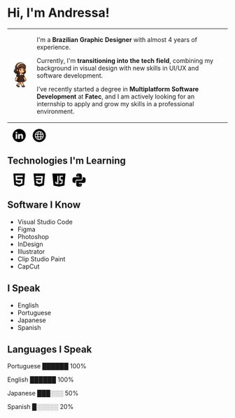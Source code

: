 # Hi, I'm Andressa!

<table>
  <tr>
    <td>
      <img src="https://github.com/engelandressa/engelandressa/blob/main/pixel-walking.gif" alt="Pixel Art Walking" width="150"/>
    </td>
    <td>
     <p>I'm a <b>Brazilian Graphic Designer</b> with almost 4 years of experience. </p>
      <p>Currently, I'm <b>transitioning into the tech field</b>, combining my background in visual design with new skills in UI/UX and software development. </p>
      <p>I’ve recently started a degree in <b>Multiplatform Software Development</b> at <b>Fatec</b>, and I am actively looking for an internship to apply and grow my skills in a professional environment.</p>
    </td>
  </tr>
</table>

   &nbsp;&nbsp;
 [<img src="https://github.com/engelandressa/engelandressa/blob/main/linkedin-icon.png" height="30em" align="center" alt="Follow Andressa Engel on LinkedIn" title="Follow Andressa Engel on LinkedIn"/>](https://www.linkedin.com/in/andressa-engel/)
   &nbsp;&nbsp;
 [<img src="https://github.com/engelandressa/engelandressa/blob/main/web-icon.png" height="30em" align="center" alt="Check Out Andressa Engel's Website - Portfolio" title="Check Out Andressa Engel's Website - Portfolio"/>]([https://instagram.com/Raymo111](https://www.andressaengel.com/))


## Technologies I'm Learning

 &nbsp;&nbsp;
 [<img src="https://github.com/engelandressa/engelandressa/blob/main/html-icon.png" height="30em" align="center" alt="HTML 5" title="HTML 5"/>](https://www.linkedin.com/in/andressa-engel/)
 &nbsp;&nbsp;
 [<img src="https://github.com/engelandressa/engelandressa/blob/main/css-3-icon.png" height="30em" align="center" alt="CSS 3" title="CSS 3"/>](https://www.linkedin.com/in/andressa-engel/)
 &nbsp;&nbsp;
 [<img src="https://github.com/engelandressa/engelandressa/blob/main/java-script-icon.png" height="30em" align="center" alt="Javascript" title="Javascript"/>](https://www.linkedin.com/in/andressa-engel/)
 &nbsp;&nbsp;
 [<img src="https://github.com/engelandressa/engelandressa/blob/main/python-icon.png" height="30em" align="center" alt="Python" title="Python"/>](https://www.linkedin.com/in/andressa-engel/)
 &nbsp;&nbsp;

 
## Software I Know

- Visual Studio Code
- Figma
- Photoshop
- InDesign
- Illustrator
- Clip Studio Paint
- CapCut

## I Speak

- English
- Portuguese
- Japanese
- Spanish

## Languages I Speak

<p>Portuguese ██████ 100%</p>
<p>English ██████ 100%</p>
<p>Japanese ███░░░ 50%</p>
<p>Spanish █░░░░░ 20%</p>




<!--
**engelandressa/engelandressa** is a ✨ _special_ ✨ repository because its `README.md` (this file) appears on your GitHub profile.

Here are some ideas to get you started:

- 🔭 I’m currently working on ...
- 🌱 I’m currently learning ...
- 👯 I’m looking to collaborate on ...
- 🤔 I’m looking for help with ...
- 💬 Ask me about ...
- 📫 How to reach me: ...
- 😄 Pronouns: ...
- ⚡ Fun fact: ...




- <b>LinkedIn:</b> [Andressa Engel](https://www.linkedin.com/in/andressa-engel/)
- <b>Website:</b> [Portfolio Website](https://www.andressaengel.com/)
-->
